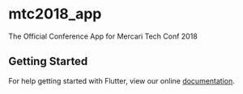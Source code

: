 # mtc2018_app

The Official Conference App for Mercari Tech Conf 2018

## Getting Started

For help getting started with Flutter, view our online
[documentation](https://flutter.io/).
